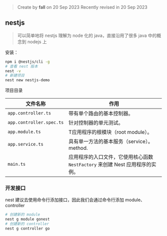 > Create by **fall** on 20 Sep 2023
> Recently revised in 20 Sep 2023

## nestjs

> 可以简单地将 nestjs 理解为 node 化的 java，直接沿用了很多 java 中的概念到 nodejs 上

安装：

```bash
npm i @nestjs/cli -g
# 查看 nest 版本
nest -v
# 新建项目
nest new nestjs-demo
```

项目目录

| 文件名称                 | 作用                                                         |
| ------------------------ | ------------------------------------------------------------ |
| `app.controller.ts`      | 带有单个路由的基本控制器。                                   |
| `app.controller.spec.ts` | 针对控制器的单元测试。                                       |
| `app.module.ts`          | T应用程序的根模块（root module）。                           |
| `app.service.ts`         | 具有单一方法的基本服务（service）。 method.                  |
| `main.ts`                | 应用程序的入口文件，它使用核心函数 `NestFactory` 来创建 Nest 应用程序的实例。 |

### 开发接口

nest 建议去使用命令行添加接口，因此我们会通过命令行添加 module、controller

```bash
# 创建新的 module
nest g module gonest
# 创建新的 controller
nest g controller go
```

